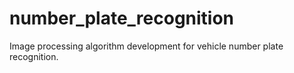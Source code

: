 # number_plate_recognition
Image processing algorithm development for vehicle number plate recognition.
